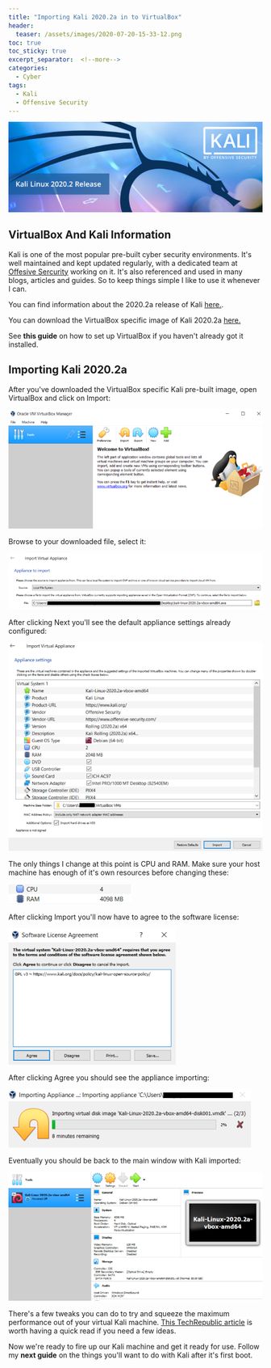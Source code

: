 ```yaml
---
title: "Importing Kali 2020.2a in to VirtualBox"
header:
  teaser: /assets/images/2020-07-20-15-33-12.png
toc: true
toc_sticky: true
excerpt_separator:  <!--more-->
categories:
  - Cyber
tags:
  - Kali
  - Offensive Security
---
```


![kali-2020.2](/assets/images/2020-07-20-15-33-12.png)

## VirtualBox And Kali Information

Kali is one of the most popular pre-built cyber security environments. It's well maintained and kept updated regularly, with a dedicated team at [Offesive Sercurity](https://www.offensive-security.com/) working on it. It's also referenced and used in many blogs, articles and guides. So to keep things simple I like to use it whenever I can.

You can find information about the 2020.2a release of Kali [here.](https://www.kali.org/news/kali-linux-2020-2-release/).

You can download the VirtualBox specific image of Kali 2020.2a [here.](https://www.offensive-security.com/kali-linux-vm-vmware-virtualbox-image-download/#1572305786534-030ce714-cc3b)

See **this guide** on how to set up VirtualBox if you haven't already got it installed.

## Importing Kali 2020.2a

After you've downloaded the VirtualBox specific Kali pre-built image, open VirtualBox and click on Import:

![virtualbox-import](/assets/images/2020-07-20-17-12-15.png)

Browse to your downloaded file, select it:

![virtualbox-import-kali](/assets/images/2020-07-20-17-08-03.png)

After clicking Next you'll see the default appliance settings already configured:

![virtualbox-kali-settings](/assets/images/2020-07-20-17-13-57.png)

The only things I change at this point is CPU and RAM. Make sure your host machine has enough of it's own resources before changing these:

![virtualbox-kali-cpuram](/assets/images/2020-07-20-17-16-37.png)

After clicking Import you'll now have to agree to the software license:

![virtualbox-kali-license](/assets/images/2020-07-20-17-17-26.png)

After clicking Agree you should see the appliance importing:

![virtualbox-kali-importing](/assets/images/2020-07-20-17-17-48.png)

Eventually you should be back to the main window with Kali imported:

![virtualbox-kali-done](/assets/images/2020-07-20-17-21-44.png)

There's a few tweaks you can do to try and squeeze the maximum performance out of your virtual Kali machine. [This TechRepublic article](https://www.techrepublic.com/article/how-to-improve-virtualbox-guest-performance-in-five-steps/) is worth having a quick read if you need a few ideas.

Now we're ready to fire up our Kali machine and get it ready for use. Follow my **next guide** on the things you'll want to do with Kali after it's first boot.

